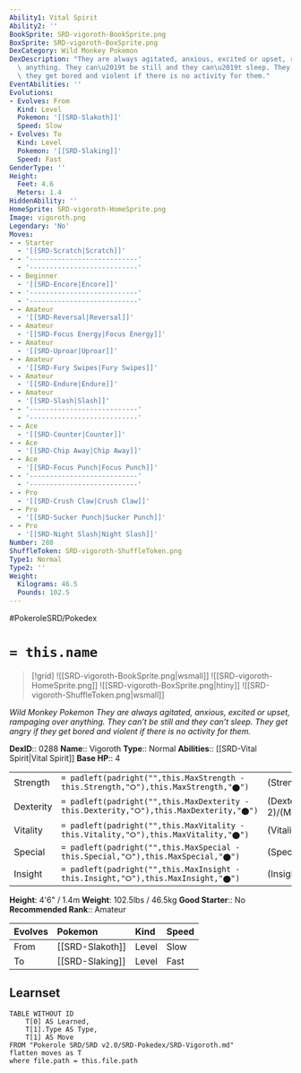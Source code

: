```yaml
---
Ability1: Vital Spirit
Ability2: ''
BookSprite: SRD-vigoroth-BookSprite.png
BoxSprite: SRD-vigoroth-BoxSprite.png
DexCategory: Wild Monkey Pokemon
DexDescription: "They are always agitated, anxious, excited or upset, rampaging over\
  \ anything. They can\u2019t be still and they can\u2019t sleep. They get angry if\
  \ they get bored and violent if there is no activity for them."
EventAbilities: ''
Evolutions:
- Evolves: From
  Kind: Level
  Pokemon: '[[SRD-Slakoth]]'
  Speed: Slow
- Evolves: To
  Kind: Level
  Pokemon: '[[SRD-Slaking]]'
  Speed: Fast
GenderType: ''
Height:
  Feet: 4.6
  Meters: 1.4
HiddenAbility: ''
HomeSprite: SRD-vigoroth-HomeSprite.png
Image: vigoroth.png
Legendary: 'No'
Moves:
- - Starter
  - '[[SRD-Scratch|Scratch]]'
- - '---------------------------'
  - '---------------------------'
- - Beginner
  - '[[SRD-Encore|Encore]]'
- - '---------------------------'
  - '---------------------------'
- - Amateur
  - '[[SRD-Reversal|Reversal]]'
- - Amateur
  - '[[SRD-Focus Energy|Focus Energy]]'
- - Amateur
  - '[[SRD-Uproar|Uproar]]'
- - Amateur
  - '[[SRD-Fury Swipes|Fury Swipes]]'
- - Amateur
  - '[[SRD-Endure|Endure]]'
- - Amateur
  - '[[SRD-Slash|Slash]]'
- - '---------------------------'
  - '---------------------------'
- - Ace
  - '[[SRD-Counter|Counter]]'
- - Ace
  - '[[SRD-Chip Away|Chip Away]]'
- - Ace
  - '[[SRD-Focus Punch|Focus Punch]]'
- - '---------------------------'
  - '---------------------------'
- - Pro
  - '[[SRD-Crush Claw|Crush Claw]]'
- - Pro
  - '[[SRD-Sucker Punch|Sucker Punch]]'
- - Pro
  - '[[SRD-Night Slash|Night Slash]]'
Number: 288
ShuffleToken: SRD-vigoroth-ShuffleToken.png
Type1: Normal
Type2: ''
Weight:
  Kilograms: 46.5
  Pounds: 102.5
---
```


#PokeroleSRD/Pokedex

# `= this.name`

> [!grid]
> ![[SRD-vigoroth-BookSprite.png|wsmall]]
> ![[SRD-vigoroth-HomeSprite.png]]
> ![[SRD-vigoroth-BoxSprite.png|htiny]]
> ![[SRD-vigoroth-ShuffleToken.png|wsmall]]


*Wild Monkey Pokemon*
*They are always agitated, anxious, excited or upset, rampaging over anything. They can’t be still and they can’t sleep. They get angry if they get bored and violent if there is no activity for them.*

**DexID**:: 0288
**Name**:: Vigoroth
**Type**:: Normal
**Abilities**:: [[SRD-Vital Spirit|Vital Spirit]]
**Base HP**:: 4

|           |                                                                                        |                                          |
| --------- | -------------------------------------------------------------------------------------- | ---------------------------------------- |
| Strength  | `= padleft(padright("",this.MaxStrength - this.Strength,"⭘"),this.MaxStrength,"⬤")`    | (Strength::2)/(MaxStrength::5)   |
| Dexterity | `= padleft(padright("",this.MaxDexterity - this.Dexterity,"⭘"),this.MaxDexterity,"⬤")` | (Dexterity:: 2)/(MaxDexterity::5) |
| Vitality  | `= padleft(padright("",this.MaxVitality - this.Vitality,"⭘"),this.MaxVitality,"⬤")`    | (Vitality::2)/(MaxVitality::5)   |
| Special   | `= padleft(padright("",this.MaxSpecial - this.Special,"⭘"),this.MaxSpecial,"⬤")`       | (Special::2)/(MaxSpecial::4)     |
| Insight   | `= padleft(padright("",this.MaxInsight - this.Insight,"⭘"),this.MaxInsight,"⬤")`       | (Insight::2)/(MaxInsight::4)     |

**Height**: 4'6" / 1.4m
**Weight**: 102.5lbs / 46.5kg
**Good Starter**:: No
**Recommended Rank**:: Amateur

| Evolves   | Pokemon         | Kind   | Speed   |
|:----------|:----------------|:-------|:--------|
| From      | [[SRD-Slakoth]] | Level  | Slow    |
| To        | [[SRD-Slaking]] | Level  | Fast    |

## Learnset

```dataview
TABLE WITHOUT ID
    T[0] AS Learned,
    T[1].Type AS Type,
    T[1] AS Move
FROM "Pokerole SRD/SRD v2.0/SRD-Pokedex/SRD-Vigoroth.md"
flatten moves as T
where file.path = this.file.path
```
